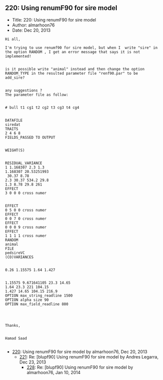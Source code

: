 ## 220: Using renumF90 for sire model

- Title: 220: Using renumF90 for sire model
- Author: almarhoon76
- Date: Dec 20, 2013

```
Hi all,

I'm trying to use renumf90 for sire model, but when I  write "sire" in the option RANDOM , I get an error message that says it is not implemented!


is it possible write "animal" instead and then change the option RANDOM_TYPE in the resulted parameter file "renf90.par" to be add_sire?


any suggestions ?
The parameter file as follow:


# bull t1 cg1 t2 cg2 t3 cg3 t4 cg4


DATAFILE
siredat
TRAITS
2 4 6 8
FIELDS_PASSED TO OUTPUT


WEIGHT(S)


RESIDUAL_VARIANCE
1 1.168307 2.3 1.3
1.168307 20.53251993
 30.37 8.78
2.3 30.37 534.2 29.8
1.3 8.78 29.8 261
EFFECT
3 0 0 0 cross numer


EFFECT
0 5 0 0 cross numer
EFFECT
0 0 7 0 cross numer
EFFECT
0 0 0 9 cross numer
EFFECT
1 1 1 1 cross numer
RANDOM
animal
FILE
pedsireVC
(CO)VARIANCES


0.26 1.15575 1.64 1.427


1.15575 9.671641105 23.3 14.65
1.64 23.3 221 104.15
1.427 14.65 104.15 216.9
OPTION max_string_readline 1500
OPTION alpha size 90
OPTION max_field_readline 800




Thanks,


Hamad Saad
 
```

- [220](0220.md): Using renumF90 for sire model by almarhoon76, Dec 20, 2013
    - [221](0221.md): Re: [blupf90] Using renumF90 for sire model by Andres Legarra, Dec 23, 2013
        - [228](0228.md): Re: [blupf90] Using renumF90 for sire model by almarhoon76, Jan 10, 2014
